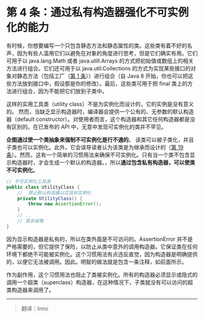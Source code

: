 # 第 4 条：通过私有构造器强化不可实例化的能力

有时候，你想要编写一个只包含静态方法和静态属性的类。这些类有着不好的名声，因为有些人滥用它们以避免在对象的角度进行思考，但是它们确实有用。它们可用于以 java.lang.Math 或者 java.utill.Arrays 的方式把初始值或数组上的相关方法进行组合。它们还可用于以 java.util.Collections 的方式为实现某些接口的对象对静态方法（包括工厂（[第 1 条][item1]））进行组合（自 Java 8 开始，你也可以把这些方法放到接口中，假设那是你的修改）。最后，这些类可用于把 final 类上的方法进行组合，因为不能把它们放到子类中。

这样的实用工具类（utility class）不是为实例化而设计的，它的实例是没有意义的。 然而，当缺乏显示构造器时，编译器会提供一个公有的、无参数的默认构造器（default constructor）。对使用者而言，这个构造器和其它任何构造器都是没有区别的。在已发布的 API 中，无意中发现可实例化的类并不罕见。

**企图通过使一个类抽象来强制不可实例化是行不通的**。  该类可以被子类化，并且子类也可以实例化。此外，它会误导读者认为该类是为继承而设计的（[第 19 条][item19]）。然而，这有一个简单的习惯用法来确保不可实例化。只有当一个类不包含显示构造器时，才会生成一个默认的构造器。，所以**通过包含私有构造器，可以使类不可实例化**。

```java
// 不可实例化工具类
public class UtilityClass {
    //	禁止默认构造器以实现非实例化
    private UtilityClass() {
        throw new AssertionError();
    }
    // ..
    // 其余省略
}
```

因为显示构造器是私有的，所以在类外面是不可访问的。AssertionError 并不是严格需要的，但它提供了保险，以防止从类中意外的调用构造器。它保证类在任何环境下都绝不可能被实例化。这个习惯用法有点违反直觉，因为构造器是明确提供的，以便它无法被调用。因此。明智的做法就是包含一条注释，如前面所示。

作为副作用，这个习惯用法也阻止了类被实例化。所有的构造器必须显示或隐式的调用一个超类（superclass）构造器，在这种情况下，子类就没有可以访问的超类构造器来调用了。

[item1]:https://github.com/learning-and-thinking/Effective-Java-3rd-Edition-zh/blob/master/2.%E5%88%9B%E5%BB%BA%E5%92%8C%E9%94%80%E6%AF%81%E5%AF%B9%E8%B1%A1/%E7%AC%AC%201%20%E6%9D%A1%EF%BC%9A%E8%80%83%E8%99%91%E7%94%A8%E9%9D%99%E6%80%81%E5%B7%A5%E5%8E%82%E6%96%B9%E6%B3%95%E4%BB%A3%E6%9B%BF%E6%9E%84%E9%80%A0%E5%99%A8.md
[item19]:url	"在未来填入第 19 条的 url，否则无法进行跳转"

---

> 翻译：Inno




